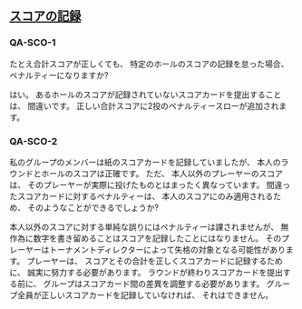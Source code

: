 ## [スコアの記録](808)

### QA-SCO-1
たとえ合計スコアが正しくても、
特定のホールのスコアの記録を怠った場合、
ペナルティーになりますか?

はい。
あるホールのスコアが記録されていないスコアカードを提出することは、
間違いです。
正しい合計スコアに2投のペナルティースローが追加されます。

### QA-SCO-2
私のグループのメンバーは紙のスコアカードを記録していましたが、
本人のラウンドとホールのスコアは正確です。
ただ、
本人以外のプレーヤーのスコアは、
そのプレーヤーが実際に投げたものとはまったく異なっています。
間違ったスコアカードに対するペナルティーは、
本人のスコアにのみ適用されるため、
そのようなことができるでしょうか?

本人以外のスコアに対する単純な誤りにはペナルティーは課されませんが、
無作為に数字を書き留めることはスコアを記録したことにはなりません。
そのプレーヤーはトーナメントディレクターによって失格の対象となる可能性があります。
プレーヤーは、
スコアとその合計を正しくスコアカードに記録するために、
誠実に努力する必要があります。
ラウンドが終わりスコアカードを提出する前に、
グループはスコアカード間の差異を調整する必要があります。
グループ全員が正しいスコアカードを記録していなければ、
それはできません。
